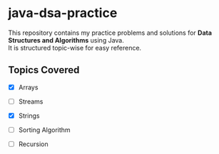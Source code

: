 # java-dsa-practice
This repository contains my practice problems and solutions for **Data Structures and Algorithms** using Java.  
It is structured topic-wise for easy reference.

## Topics Covered
- [x] Arrays
- [ ] Streams
- [x] Strings
- [ ] Sorting Algorithm
- [ ] Recursion


